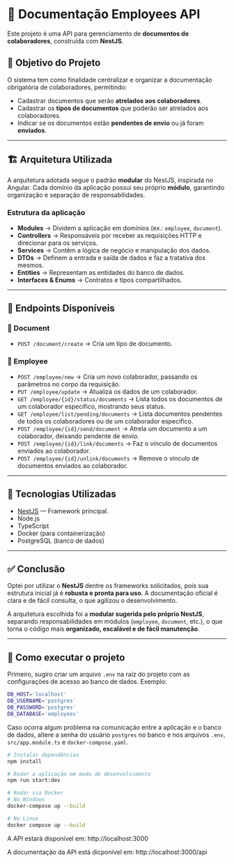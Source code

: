 # 📂 Documentação Employees API

Este projeto é uma API para gerenciamento de **documentos de colaboradores**, construída com **NestJS**.

## 📌 Objetivo do Projeto

O sistema tem como finalidade centralizar e organizar a documentação obrigatória de colaboradores, permitindo:

- Cadastrar documentos que serão **atrelados aos colaboradores**.
- Cadastrar os **tipos de documentos** que poderão ser atrelados aos colaboradores.
- Indicar se os documentos estão **pendentes de envio** ou já foram **enviados**.

---

## 🏗 Arquitetura Utilizada

A arquitetura adotada segue o padrão **modular** do NestJS, inspirada no Angular.
Cada domínio da aplicação possui seu próprio **módulo**, garantindo organização e separação de responsabilidades.

### Estrutura da aplicação

- **Modules** → Dividem a aplicação em domínios (ex.: `employee`, `document`).
- **Controllers** → Responsáveis por receber as requisições HTTP e direcionar para os serviços.
- **Services** → Contêm a lógica de negócio e manipulação dos dados.
- **DTOs** → Definem a entrada e saída de dados e faz a tratativa dos mesmos.
- **Entities** → Representam as entidades do banco de dados.
- **Interfaces & Enums** → Contratos e tipos compartilhados.

---

## 📡 Endpoints Disponíveis

### 📑 Document
- `POST /document/create` → Cria um tipo de documento.

### 👤 Employee
- `POST /employee/new` → Cria um novo colaborador, passando os parâmetros no corpo da requisição.
- `PUT /employee/update` → Atualiza os dados de um colaborador.
- `GET /employee/{id}/status/documents` → Lista todos os documentos de um colaborador específico, mostrando seus status.
- `GET /employee/list/pending/documents` → Lista documentos pendentes de todos os colaboradores ou de um colaborador específico.
- `POST /employee/{id}/send/document` → Atrela um documento a um colaborador, deixando pendente de envio.
- `POST /employee/{id}/link/documents` → Faz o vínculo de documentos enviados ao colaborador.
- `POST /employee/{id}/unlink/documents` → Remove o vínculo de documentos enviados ao colaborador.


---

## 🚀 Tecnologias Utilizadas

- [NestJS](https://nestjs.com/) — Framework principal.
- Node.js
- TypeScript
- Docker (para containerização)
- PostgreSQL (banco de dados)

---

## ✅ Conclusão

Optei por utilizar o **NestJS** dentre os frameworks solicitados, pois sua estrutura inicial já é **robusta e pronta para uso**.
A documentação oficial é clara e de fácil consulta, o que agilizou o desenvolvimento.

A arquitetura escolhida foi a **modular sugerida pelo próprio NestJS**, separando responsabilidades em módulos (`employee`, `document`, etc.), o que torna o código mais **organizado, escalável e de fácil manutenção**.

---

## 🔧 Como executar o projeto

Primeiro, sugiro criar um arquivo `.env` na raíz do projeto com as configurações de acesso ao banco de dados. Exemplo:

```bash
DB_HOST='localhost'
DB_USERNAME='postgres'
DB_PASSWORD='postgres'
DB_DATABASE='employees'
```

Caso ocorra algum problema na comunicação entre a aplicação e o banco de dados, altere a senha do usuário `postgres` no banco e nos arquivos `.env`, `src/app.module.ts` e `docker-compose.yaml`.

```bash
# Instalar dependências
npm install

# Rodar a aplicação em modo de desenvolvimento
npm run start:dev

# Rodar via Docker
# No Windows
docker-compose up --build

# No Linux
docker compose up --build
```

A API estará disponível em: http://localhost:3000

A documentação da API está dicponível em: http://localhost:3000/api
